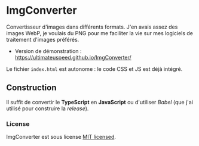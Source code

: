 # ImgConverter
Convertisseur d'images dans différents formats.
J'en avais assez des images WebP, je voulais du PNG pour me faciliter la vie sur mes logiciels de traitement d'images préférés.

 - Version de démonstration : https://ultimateuspeed.github.io/ImgConverter/ 

Le fichier `index.html` est autonome : le code CSS et JS est déjà intégré.

## Construction
Il suffit de convertir le **TypeScript** en **JavaScript** ou d'utiliser *Babel* (que j'ai utilisé pour construire la *release*).

### License
ImgConverter est sous license [MIT licensed](./LICENSE.md).
